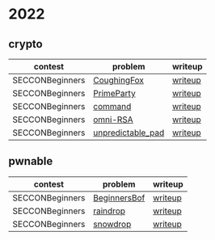 # 2022

## crypto

contest | problem | writeup
--- | --- | ---
SECCONBeginners | [CoughingFox](SECCONBeginners/crypto/CoughingFox) | [writeup](SECCONBeginners/crypto/CoughingFox/writeup.md)
SECCONBeginners | [PrimeParty](SECCONBeginners/crypto/PrimeParty) | [writeup](SECCONBeginners/crypto/PrimeParty/writeup.md)
SECCONBeginners | [command](SECCONBeginners/crypto/command) | [writeup](SECCONBeginners/crypto/command/writeup.md)
SECCONBeginners | [omni-RSA](SECCONBeginners/crypto/omni-RSA) | [writeup](SECCONBeginners/crypto/omni-RSA/writeup.md)
SECCONBeginners | [unpredictable_pad](SECCONBeginners/crypto/unpredictable_pad) | [writeup](SECCONBeginners/crypto/unpredictable_pad/writeup.md)

## pwnable

contest | problem | writeup
--- | --- | ---
SECCONBeginners | [BeginnersBof](SECCONBeginners/pwnable/BeginnersBof) | [writeup](SECCONBeginners/pwnable/BeginnersBof/writeup.md)
SECCONBeginners | [raindrop](SECCONBeginners/pwnable/raindrop) | [writeup](SECCONBeginners/pwnable/raindrop/writeup.md)
SECCONBeginners | [snowdrop](SECCONBeginners/pwnable/snowdrop) | [writeup](SECCONBeginners/pwnable/snowdrop/writeup.md)
